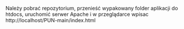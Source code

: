 Należy pobrać repozytorium, przenieść wypakowany folder aplikacji do htdocs, uruchomić serwer Apache i w przeglądarce wpisac http://localhost/PUN-main/index.html
